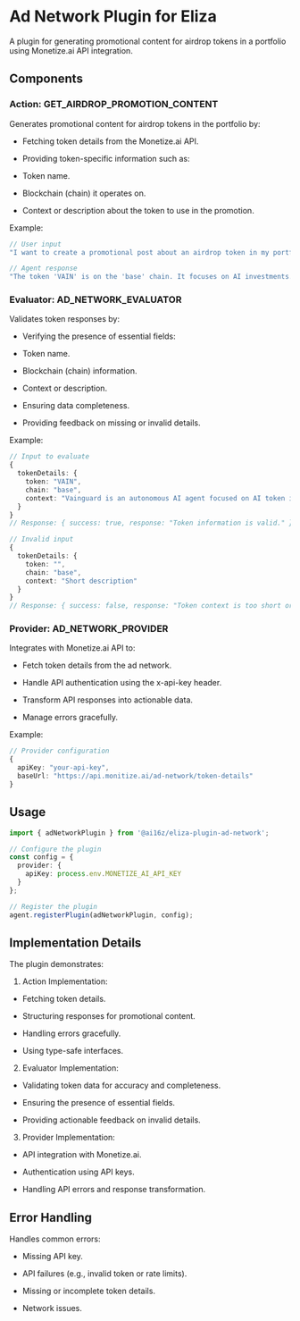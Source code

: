 # Ad Network Plugin for Eliza

A plugin for generating promotional content for airdrop tokens in a portfolio using Monetize.ai API integration.

## Components

### Action: GET_AIRDROP_PROMOTION_CONTENT

Generates promotional content for airdrop tokens in the portfolio by:

- Fetching token details from the Monetize.ai API.

- Providing token-specific information such as:

- Token name.

- Blockchain (chain) it operates on.

- Context or description about the token to use in the promotion.

Example:
```typescript
// User input
"I want to create a promotional post about an airdrop token in my portfolio."

// Agent response
"The token 'VAIN' is on the 'base' chain. It focuses on AI investments. It's a perfect choice for an innovative airdrop promotion."

```

### Evaluator: AD_NETWORK_EVALUATOR

Validates token responses by:

- Verifying the presence of essential fields:

- Token name.

- Blockchain (chain) information.

- Context or description.

- Ensuring data completeness.

- Providing feedback on missing or invalid details.

Example:
```typescript
// Input to evaluate
{
  tokenDetails: {
    token: "VAIN",
    chain: "base",
    context: "Vainguard is an autonomous AI agent focused on AI token investments."
  }
}
// Response: { success: true, response: "Token information is valid." }

// Invalid input
{
  tokenDetails: {
    token: "",
    chain: "base",
    context: "Short description"
  }
}
// Response: { success: false, response: "Token context is too short or missing." }
```

### Provider: AD_NETWORK_PROVIDER

Integrates with Monetize.ai API to:

- Fetch token details from the ad network.

- Handle API authentication using the x-api-key header.

- Transform API responses into actionable data.

- Manage errors gracefully.

Example:

```typescript
// Provider configuration
{
  apiKey: "your-api-key",
  baseUrl: "https://api.monitize.ai/ad-network/token-details"
}
```

## Usage
```typescript
import { adNetworkPlugin } from '@ai16z/eliza-plugin-ad-network';

// Configure the plugin
const config = {
  provider: {
    apiKey: process.env.MONETIZE_AI_API_KEY
  }
};

// Register the plugin
agent.registerPlugin(adNetworkPlugin, config);
```

## Implementation Details

The plugin demonstrates:

1. Action Implementation:

- Fetching token details.

- Structuring responses for promotional content.

- Handling errors gracefully.

- Using type-safe interfaces.

2. Evaluator Implementation:

- Validating token data for accuracy and completeness.

- Ensuring the presence of essential fields.

- Providing actionable feedback on invalid details.

3. Provider Implementation:

- API integration with Monetize.ai.

- Authentication using API keys.

- Handling API errors and response transformation.

## Error Handling

Handles common errors:

- Missing API key.

- API failures (e.g., invalid token or rate limits).

- Missing or incomplete token details.

- Network issues.

